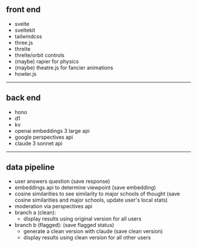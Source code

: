 ## front end

- svelte
- sveltekit
- tailwindcss
- three.js
- threlte
- threlte/orbit controls
- (maybe) rapier for physics
- (maybe) theatre.js for fancier animations
- howler.js

---
## back end 

- hono
- d1
- kv
- openai embeddings 3 large api
- google perspectives api
- claude 3 sonnet api

---
## data pipeline

* user answers question (save response)
* embeddings api to determine viewpoint (save embedding)
* cosine similarities to see similarity to major schools of thought (save cosine similarities and major schools, update user's local stats)
* moderation via perspectives api
* branch a (clean):
	* display results using original version for all users
* branch b (flagged): (save flagged status)
	* generate a clean version with claude (save clean version)
	* display results using clean version for all other users